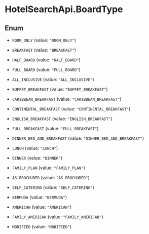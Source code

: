 # HotelSearchApi.BoardType

## Enum


* `ROOM_ONLY` (value: `"ROOM_ONLY"`)

* `BREAKFAST` (value: `"BREAKFAST"`)

* `HALF_BOARD` (value: `"HALF_BOARD"`)

* `FULL_BOARD` (value: `"FULL_BOARD"`)

* `ALL_INCLUSIVE` (value: `"ALL_INCLUSIVE"`)

* `BUFFET_BREAKFAST` (value: `"BUFFET_BREAKFAST"`)

* `CARIBBEAN_BREAKFAST` (value: `"CARIBBEAN_BREAKFAST"`)

* `CONTINENTAL_BREAKFAST` (value: `"CONTINENTAL_BREAKFAST"`)

* `ENGLISH_BREAKFAST` (value: `"ENGLISH_BREAKFAST"`)

* `FULL_BREAKFAST` (value: `"FULL_BREAKFAST"`)

* `DINNER_BED_AND_BREAKFAST` (value: `"DINNER_BED_AND_BREAKFAST"`)

* `LUNCH` (value: `"LUNCH"`)

* `DINNER` (value: `"DINNER"`)

* `FAMILY_PLAN` (value: `"FAMILY_PLAN"`)

* `AS_BROCHURED` (value: `"AS_BROCHURED"`)

* `SELF_CATERING` (value: `"SELF_CATERING"`)

* `BERMUDA` (value: `"BERMUDA"`)

* `AMERICAN` (value: `"AMERICAN"`)

* `FAMILY_AMERICAN` (value: `"FAMILY_AMERICAN"`)

* `MODIFIED` (value: `"MODIFIED"`)


